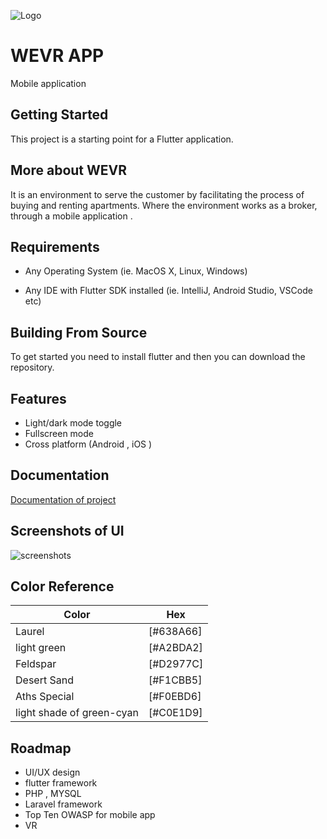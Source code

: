 
![Logo](https://user-images.githubusercontent.com/86171163/196004186-11a44472-31ae-42f3-8437-74c9c8df36b2.jpg)
# WEVR APP
 Mobile application 
 
## Getting Started
This project is a starting point for a Flutter application.

## More about WEVR 

It is an environment to serve the customer by facilitating the process of 
buying and renting apartments. Where the environment works as a 
broker, through a mobile application .



## Requirements

 - Any Operating System (ie. MacOS X, Linux, Windows)
     
 - Any IDE with Flutter SDK installed (ie. IntelliJ, Android Studio, VSCode etc)
 


## Building From Source
To get started you need to install flutter and then you can download the repository.



## Features

- Light/dark mode toggle
- Fullscreen mode
- Cross platform (Android , iOS )


## Documentation

[Documentation of project](https://github.com/ahmedgaad/WEVR/files/9792918/wevr.docx)


## Screenshots of UI
 

![screenshots](https://user-images.githubusercontent.com/86171163/196004248-c5587259-905b-4ac5-a178-164d41af8a1d.jpg
)

## Color Reference

| Color             | Hex                                                                |
| ----------------- | ------------------------------------------------------------------ |
| Laurel | [#638A66]|
| light green | [#A2BDA2] |
| Feldspar | [#D2977C] |
| Desert Sand | [#F1CBB5] |
| Aths Special | [#F0EBD6] |
| light shade of green-cyan | [#C0E1D9] |

## Roadmap


- UI/UX design
- flutter framework 
- PHP , MYSQL  
- Laravel framework 
- Top Ten OWASP for mobile app
- VR 









